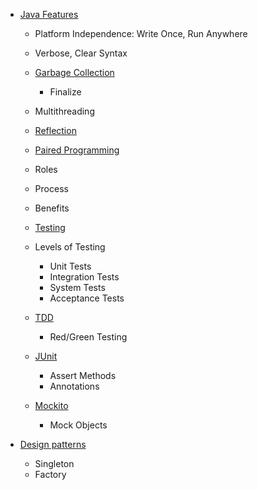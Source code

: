 - [Java Features](https://docs.oracle.com/javase/specs/jls/se8/html/jls-1.html)
  - Platform Independence: Write Once, Run Anywhere
  - Verbose, Clear Syntax
  - [Garbage Collection](https://www.oracle.com/webfolder/technetwork/tutorials/obe/java/gc01/index.html)
    - Finalize
  - Multithreading
  - [Reflection](https://docs.oracle.com/javase/tutorial/reflect/index.html)
  
  - [Paired Programming](https://stackify.com/pair-programming-advantages/)
  - Roles
  - Process
  - Benefits
  
  - [Testing](https://www.softwaretestingmaterial.com/software-testing/)
  - Levels of Testing
    - Unit Tests
    - Integration Tests
    - System Tests
    - Acceptance Tests
  - [TDD](https://hackernoon.com/introduction-to-test-driven-development-tdd-61a13bc92d92)
    - Red/Green Testing
  - [JUnit](https://github.com/junit-team/junit4/wiki/Getting-started)
    - Assert Methods
    - Annotations
  - [Mockito](https://site.mockito.org/)
    - Mock Objects
	
- [Design patterns](https://www.javatpoint.com/design-patterns-in-java)
  - Singleton
  - Factory